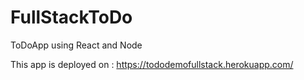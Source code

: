 # FullStackToDo
ToDoApp using React and Node

This app is deployed on : 
https://tododemofullstack.herokuapp.com/

